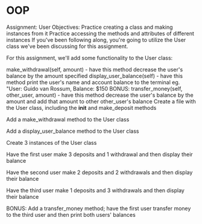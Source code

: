 # OOP
Assignment: User
Objectives:
Practice creating a class and making instances from it
Practice accessing the methods and attributes of different instances
If you've been following along, you're going to utilize the User class we've been discussing for this assignment.

For this assignment, we'll add some functionality to the User class:

make_withdrawal(self, amount) - have this method decrease the user's balance by the amount specified
display_user_balance(self) - have this method print the user's name and account balance to the terminal
eg. "User: Guido van Rossum, Balance: $150
BONUS: transfer_money(self, other_user, amount) - have this method decrease the user's balance by the amount and add that amount to other other_user's balance
Create a file with the User class, including the __init__ and make_deposit methods

Add a make_withdrawal method to the User class

Add a display_user_balance method to the User class

Create 3 instances of the User class

Have the first user make 3 deposits and 1 withdrawal and then display their balance

Have the second user make 2 deposits and 2 withdrawals and then display their balance

Have the third user make 1 deposits and 3 withdrawals and then display their balance

BONUS: Add a transfer_money method; have the first user transfer money to the third user and then print both users' balances
